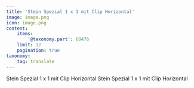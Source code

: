 ```yaml
---
title: 'Stein Spezial 1 x 1 mit Clip Horizontal'
image: image.png
icon: image.png
content:
    items:
        '@taxonomy.part': 60476
    limit: 12
    pagination: true
taxonomy:
    tag: translate
---
```


Stein Spezial 1 x 1 mit Clip Horizontal
Stein Spezial 1 x 1 mit Clip Horizontal
